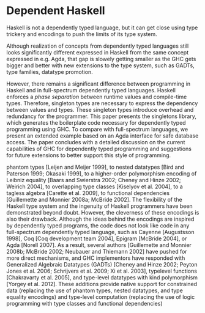 # Dependent Haskell

Haskell is not a dependently typed language, but it can get close using type trickery and encodings to push the limits of its type system.

Although realization of concepts from dependently typed languages still looks significantly different expressed in Haskell from the same concept expressed in e.g. Agda, that gap is slowely getting smaller as the GHC gets bigger and better with new extensions to the type system, such as GADTs, type families, datatype promotion.

However, there remains a significant difference between programming in Haskell and in full-spectrum dependently typed languages. Haskell enforces a *phase separation* between runtime values and compile-time types. Therefore, singleton
types are necessary to express the dependency between values and
types. These singleton types introduce overhead and redundancy
for the programmer.
This paper presents the singletons library, which generates the
boilerplate code necessary for dependently typed programming
using GHC. To compare with full-spectrum languages, we present
an extended example based on an Agda interface for safe database
access. The paper concludes with a detailed discussion on the
current capabilities of GHC for dependently typed programming
and suggestions for future extensions to better support this style of
programming.

phantom types [Leijen and Meijer 1999], to nested datatypes [Bird
and Paterson 1999; Okasaki 1999], to a higher-order polymorphism
encoding of Leibniz equality [Baars and Swierstra 2002; Cheney
and Hinze 2002; Weirich 2004], to overlapping type classes [Kiselyov et al. 2004], to a tagless algebra [Carette et al. 2009], to functional dependencies [Guillemette and Monnier 2008a; McBride
2002]. The flexibility of the Haskell type system and the ingenuity of Haskell programmers have been demonstrated beyond doubt.
However, the cleverness of these encodings is also their drawback. Although the ideas behind the encodings are inspired
by dependently typed programs, the code does not look like
code in any full-spectrum dependently typed language, such as
Cayenne [Augustsson 1998], Coq [Coq development team 2004],
Epigram [McBride 2004], or Agda [Norell 2007]. As a result,
several authors [Guillemette and Monnier 2008b; McBride 2002;
Neubauer and Thiemann 2002] have pushed for more direct mechanisms, and GHC implementors have responded with Generalized Algebraic Datatypes (GADTs) [Cheney and Hinze 2002; Peyton Jones et al. 2006; Schrijvers et al. 2009; Xi et al. 2003], typelevel functions [Chakravarty et al. 2005], and type-level datatypes
with kind polymorphism [Yorgey et al. 2012]. These additions
provide native support for constrained data (replacing the use of
phantom types, nested datatypes, and type equality encodings) and
type-level computation (replacing the use of logic programming
with type classes and functional dependencies)
